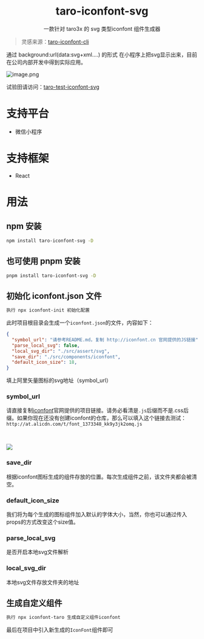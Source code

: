 <h1 align='center'>taro-iconfont-svg</h1> 
<p align='center'>一款针对 taro3x 的 svg 类型iconfont 组件生成器</p>

> 灵感来源：[taro-iconfont-cli](https://github.com/iconfont-cli/taro-iconfont-cli) 

通过 background:url(data:svg+xml....) 的形式 在小程序上把svg显示出来，目前在公司内部开发中得到实际应用。


![image.png](https://p6-juejin.byteimg.com/tos-cn-i-k3u1fbpfcp/5265333348ac4044a04175ddca83ea27~tplv-k3u1fbpfcp-watermark.image?)

试验田请访问：[taro-test-iconfont-svg](https://github.com/HongxuanG/taro-test-iconfont-svg)

# 支持平台
- 微信小程序

# 支持框架
- React

# 用法

## npm 安装

```bash
npm install taro-iconfont-svg -D
```

## 也可使用 pnpm 安装

```bash
pnpm install taro-iconfont-svg -D
```

## 初始化 iconfont.json 文件

```bash
执行 npx iconfont-init 初始化配置
```
此时项目根目录会生成一个`iconfont.json`的文件，内容如下：
```json
{
  "symbol_url": "请参考README.md，复制 http://iconfont.cn 官网提供的JS链接",
  "parse_local_svg": false,
  "local_svg_dir": "./src/assert/svg",
  "save_dir": "./src/components/iconfont",
  "default_icon_size": 18,
}
```

填上阿里矢量图标的svg地址（symbol_url） 

### symbol_url
请直接复制[iconfont](http://iconfont.cn)官网提供的项目链接。请务必看清是`.js`后缀而不是.css后缀。如果你现在还没有创建iconfont的仓库，那么可以填入这个链接去测试：`http://at.alicdn.com/t/font_1373348_kk9y3jk2omq.js`

<br />

![](https://github.com/fwh1990/mini-program-iconfont-cli/blob/master/images/symbol-url.png?raw=true)

### save_dir
根据iconfont图标生成的组件存放的位置。每次生成组件之前，该文件夹都会被清空。

<!-- ### use_rpx
是否使用[尺寸单位rpx](https://developers.weixin.qq.com/miniprogram/dev/framework/view/wxss.html#%E5%B0%BA%E5%AF%B8%E5%8D%95%E4%BD%8D)还是普通的像素单位`px`。默认值为true，与Taro保持一致的缩放。您也可以设置为false，强制使用`px` -->

<!-- ### design_width
若 `use_rpx: true` 且当前设计图尺寸不为 750 时，可以通过修改这个字段来修改设计尺寸。 -->

<!-- ### trim_icon_prefix
如果你的图标有通用的前缀，而你在使用的时候又不想重复去写，那么可以通过这种配置这个选项把前缀统一去掉。 -->

### default_icon_size
我们将为每个生成的图标组件加入默认的字体大小，当然，你也可以通过传入props的方式改变这个size值。

### parse_local_svg
是否开启本地svg文件解析

### local_svg_dir
本地svg文件存放文件夹的地址

## 生成自定义组件
```bash
执行 npx iconfont-taro 生成自定义组件iconfont
```
最后在项目中引入新生成的`IconFont`组件即可
